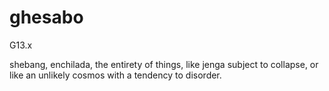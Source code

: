 # ghesabo


G13.x

shebang, enchilada, the entirety of things, like jenga subject to
collapse, or like an unlikely cosmos with a tendency to disorder.
